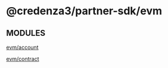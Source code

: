 # @credenza3/partner-sdk/evm

## MODULES

[evm/account](./account/README.md)

[evm/contract](./contract/README.md)